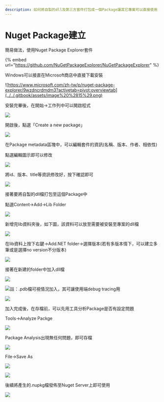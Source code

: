 ```yaml
---
description: 如何將自製的dll及第三方套件打包成一個Package讓其它專案可以直接使用
---
```


# Nuget Package建立

簡易做法，使用Nuget Package Explorer套件

{% embed url="https://github.com/NuGetPackageExplorer/NuGetPackageExplorer" %}

Windows可以接直在Microsoft商店中直接下載安裝

![https://www.microsoft.com/zh-tw/p/nuget-package-explorer/9wzdncrdmdm3?activetab=pivot:overviewtab](../../.gitbook/assets/image%20%2815%29.png)

安裝完畢後，在開始→工作列中可以開啟程式

![](../../.gitbook/assets/image%20%2834%29.png)

開啟後，點選「Create a new package」

![](../../.gitbook/assets/image%20%28302%29.png)

在Package metadata區塊中，可以編輯套件的資訊\(名稱、版本、作者、相依性\)

點選編輯圖示即可以修改

![](../../.gitbook/assets/image%20%2887%29.png)

將id、版本、title等資訊修改好，按下確認即可

![](../../.gitbook/assets/image%20%28120%29.png)

接著要將自製的dll檔打包至這個Package中

點選Content→Add→Lib Folder

![](../../.gitbook/assets/image%20%2813%29.png)

新增完lib資料夾後，如下圖，該資料可以放至需要被安裝至專案的dll檔

![](../../.gitbook/assets/image%20%2861%29.png)

在lib資料上按下右鍵→Add.NET folder→選擇版本\(若有多版本情下，可以建立多筆或是選擇no version不分版本\)

![](../../.gitbook/assets/image%20%28121%29.png)

接著在新建的folder中加入dll檔

![](../../.gitbook/assets/image%20%2847%29.png)

![&#x8A3B;&#xFF1A;.pdb&#x6A94;&#x53EF;&#x8996;&#x60C5;&#x6CC1;&#x52A0;&#x5165;&#xFF0C;&#x5176;&#x53EF;&#x8B93;&#x4F7F;&#x7528;&#x7AEF;debug tracing&#x7528;](../../.gitbook/assets/image%20%28161%29.png)

![](../../.gitbook/assets/image%20%28227%29.png)

加入完成後，在存檔前，可以先用工具分析Package是否有設定問題

Tools→Analyze Packge

![](../../.gitbook/assets/image%20%28126%29.png)

Package Analysis出現無任何問題，即可存檔

![](../../.gitbook/assets/image%20%28236%29.png)

File→Save As

![](../../.gitbook/assets/image%20%289%29.png)

![](../../.gitbook/assets/image%20%28152%29.png)

後續將產生的.nupkg檔發佈至Nuget Server上即可使用

![](../../.gitbook/assets/image%20%2895%29.png)

